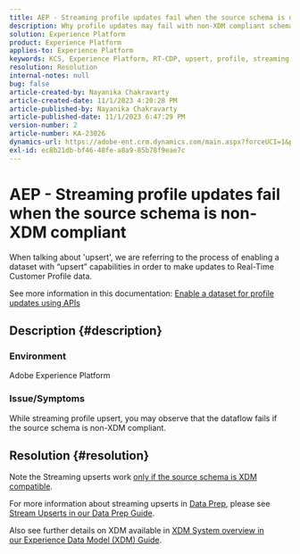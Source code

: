 ```yaml
---
title: AEP - Streaming profile updates fail when the source schema is non-XDM compliant
description: Why profile updates may fail with non-XDM compliant schemas?
solution: Experience Platform
product: Experience Platform
applies-to: Experience Platform
keywords: KCS, Experience Platform, RT-CDP, upsert, profile, streaming, XDM, schema
resolution: Resolution
internal-notes: null
bug: false
article-created-by: Nayanika Chakravarty
article-created-date: 11/1/2023 4:20:28 PM
article-published-by: Nayanika Chakravarty
article-published-date: 11/1/2023 6:47:29 PM
version-number: 2
article-number: KA-23026
dynamics-url: https://adobe-ent.crm.dynamics.com/main.aspx?forceUCI=1&pagetype=entityrecord&etn=knowledgearticle&id=1b39a28e-d278-ee11-8179-6045bd0065f9
exl-id: ec8b21db-bf46-48fe-a8a9-85b78f9eae7c
---
```

# AEP - Streaming profile updates fail when the source schema is non-XDM compliant


When talking about 'upsert', we are referring to the process of enabling a dataset with “upsert” capabilities in order to make updates to Real-Time Customer Profile data.

See more information in this documentation: [Enable a dataset for profile updates using APIs](https://experienceleague.adobe.com/docs/experience-platform/catalog/datasets/enable-upsert.html)

## Description {#description}


### Environment

Adobe Experience Platform

### Issue/Symptoms

While streaming profile upsert, you may observe that the dataflow fails if the source schema is non-XDM compliant.


## Resolution {#resolution}


Note the Streaming upserts work <u>only if the source schema is XDM compatible</u>.

For more information about streaming upserts in [Data Prep](https://experienceleague.adobe.com/docs/experience-platform/data-prep/home.html), please see [Stream Upserts in our Data Prep Guide](https://experienceleague.adobe.com/docs/experience-platform/data-prep/upserts.html).

Also see further details on XDM available in [XDM System overview in our Experience Data Model (XDM) Guide](https://experienceleague.adobe.com/docs/experience-platform/xdm/home.html).
